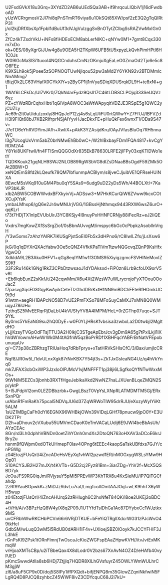 U2FsdGVkX18u3Grq+3XYdZD2AB6uUEdSQa3AB+if9hrqcuLIQbiV1j16dFwdboAD
yUzWCRrgmosV2JI7hi8qPnSTmRT6viya6u1OkSQt85XW/psf2zE3Q2gTqQIRtP31
j/oI2kjDRfXbsXp1FpbI1dBuUf3dVJgVulzggSvBnOTytZClbgSsRAZVwMxIGn0x
ZfCz4kTZsdrVkU+iNFs8fiHDEoECM8abLerNIKC+qNYw0M1+7gmt8Cqx330m7xDo
ok+0ES/08yXgrGiJUw4g8u9OEA5H2TKpW6UFB5tU5xpyzLkQvhPimHPtI6H1C0Js
W09lGcMaSlSi1tuooI4NQGCnduhsCmNzOKmjuXgEaLeO0ZmaOd2Tjo6e5c8O8FEz
K9XSLh9ok5jPoee5zSOPNOQTUwNjIqou52pw3aMd2Y6YKN92v2BTDMmlcNnAMmg7
t8izjOk2LC63VHafX0CYkXlY+s2ByGP1ij1nVyaSDiqXDUSrqkDL9H+te8xNI+g1
1WAf6LCFkDc/UI7VKr0/ZQkNdarFydz9QsII17C46tLDBSCLPOjq333SeUQVz6yz
PZ+cYWzRBrCqhxHbt/1qGIVpA8WOC3eWtWApyqitVDZJE3RSpE5g1QWC2yjCUZLy
Ac69n2lt0aUidu/zoxly/8HQpJeP12zj4s6sLqUliFU0rtQWwY+Z7FfUJ/IBFVZd
H3l9FIQt68bJ7KB2RIfrprNSjAIYyvHJacDkxFE+pHuQkFex6wnxT1/ODa9S47v+
J7eTD6eYhRVDYimJAfh+XwIiX+pAkK3YZAsijdKru/0AyJVfasBIuOq7RH5nnaWC
I3g7UcogUxVrm5abZ0brNMwEhBb0wC+/W2hIBxbayFDm1FQA4817+kvCgYRDM2A4
Y8Yki8UKFtwlI/fn4FTISmQQGOdXr835EkB78630LRFE2jIFPy03xqKTlDWo1etY
TQDKKouk21gqNLH9SWJ2NLOB89RgWSbVG8dIZsDNaaBBsOgdF59ZMk5OAt2BBW+D
xeNQtEmS8fd2kLQeufk78QM7IbfiunmpACBIym/s8jveCJjuibVE1QFRseHUiNXA
8EwcM5sVKq910uGM4Pbu0qY5SAs9+6udg9uD22yDs5Wh/44BOLXtI+7KaVP3bKJR
xIb2ABW5COBWWvdxBFXkyivVj+ADSsw3+M7HkKCurQiW6ZVww9kcxCOtXCujXYsK
ymbaLMhxp6/gQ6e2Jr4wMNUrjVGG/1GBssHjNthmqx9443RXW6wsZ6urO+qqKLrl
t73t7HDjTX1nIpEVUbUirJ3YC8KSjy4I9nuyPxHHNFCRNjy88iFecRz+eJ2IiQEo
Vxdrs7mgKxwZXfSsSrgZiof/0sBbnAUvvgM/imspyc6bGc0cPbpkzAsobllnVrgH
/Y3w5oms7zAhzYAIRK7iKUSgPjst5oEI0Fb5x3dHPno6/rC8IwlLZfs/jLsXsw6P
jkG/0q1qDYXrQXAcYabw3Oe5cQNZ4VfkKPaTlVmTtzwNQGcvqZQnP9KsHfxVgwOO
XdkIdA9L2B3Aku0HFV1+qGg8eqlYMfw1f3OMS95XiyigzgmcFSVHlNeMovIZS9Kf
33F2Ru146k1GNg1RkZ3CPbDtzwsaoJ1dYDAksxd+FiP0zn8Lrb9cfoUX9orV5v8t
+Eb6lqbEunZ2sKkfJt/242cqwMm/X6u4Xt2WzsW7uWLrycrojoFyXTOou0OoJacZ
f7pasvgXqsE03GqyKwAyikCeteTlzGhdDRrKxtH1NN9mBDChFEteRfHOmkUC9t9d
91wtm+aegRH1BAPcNO58D7vUE2PmFXSo78MFoSuyCaMXJ7xMN8Q0WMuqyJ78iUHu
TzthqSZ5MvEERqrRjDaLbU4kVI/SfyYV8A4IMPM/HeL+0rZGThp07uqc+SJT9YtL
By0ms5YkEaNG9su2hQ0DyE+w0F0YLjHRsKfvbsisa3zwbxLa2D0twbjl2MgItdHO
yLjjKzsyTVGpOdFTsjTTU3A2H0IkjC3STgeApEbrJcv3gDm9A65g7tPxILkjl1lX
hVdWVowmAHwWrWk0M4tAGfnW5qzBoPrRDf1XBHFqcYABFrBrNatVFEpobunuqaUv
q/+C73p38cZBRhzgTRlUaHoq7dRbFprys+xTatHRVkSHlsCfC/3/Bax/umjlcCRE
Nqf8/JR0w5L/1dvULnxXgk87rNvKBX7Y54jt3s+ZkTJxGsIeaNG4Uz/q4hVkYnq0
mk7JFAX3cbOxiWP3JzxloOlPJMcV1vjMNFFFT1pj38ji6LSgfkoQYfNTwWxxMOs+
9tWNiM5EZCs3jbnhb3RXTfHgeJeblkaXkd2NwNZ7naLJXUenBLqeZMQN2Sp/yktP
5+I5JFdpVI2om0LEZDBbzrbk+GwgLBszT0VpYsLXNpRLATMDMTM5Gj/ERxSxnPQr
urAbnR1FmRaKh75pcal5NDVqJU6d37ZqWRWoTlW95drRJU/eXozyWyIYiiKt5ALM
1sUZ1MBgCaFh0dYl6EGNX96WHBkjOWn39VIDqLGHf78pnucw9jpO0Y+E3UDK2TPr
D2h+aDhouv2cVXubu55UMVmCDaoK0eTmVACaLUdij6E9JWl4beBbAsUh/AYzCEAc
8Gn/rd3Lh0dphhVBNDn0oetZihYOnh0mdXs2DtoQN763oHXAV3aDCoE6krJBry2u
hsnm9fQWpm0xdOTkUHmepF0Iav4OPng6tEEEc4kaopSaTskUBfdxs7GJY/cnPGWg
z04EtozjFUsQrI/4iZncADeHsVEyXq1vhWI2pzwd1ER/nMOGxygWSLsYMw9HOp01
S10ACYSJB2H27mJX/t4KVTb+G5D2cj2Fyz81Bm+3iarZDg+YhV2f+McX5QSBD7yk
JcOuJFS9RG0iqJm/RVjysuY5pMI5PREvWP3KhTRX6u4KxSleMU/lP7QiTGCfahdp
2zRf9YauBOpwkK+zMiDJzRdvLu7rat/LmgfcoAOmtAAJOql+wLK9hhTX6yWH5wup
z04EtozjFUsQrI/4iZncAHUrqS2zRHIugh6C2hxNfeT84QK/l8oe2UKEj2oBDC4H
+tVHt/A/v3BPzHzQ8W4y/X8q2P09J1UTYfdTslDhGa1Ac87DYybxCc1WJztkx9MS
uvCFRbhWwRKCHbPCVn66r6VRjDTKUE+bFeYiQTRglIXdcrWG31zPJcWvO49tkHeI
GdbSM/wLuqQ3wM5I5RdUB0dARH1IF4v+UXIoejSBZ0lOoyk7kJCCYFHIF3JL3hkE
rGnPsKI9ZPsk1tORnFlmnjTwOscaJcKioZWGFspEAaZHpwKVH//itvJvtExMKmqW
vrHjoaXMTsCBp/u2iTBbeQax4X8dLodr0V2bzs67XnAvN4OZ4D/eHAfb40vyPJED
pKmcSwwdAtlIa8sb6HDj7Ztjjlq7HQDR8XlLhGVsfuyrZ45OWLYWmWULhrCM3gjW
zl6/a8uF5CP9x0D/doj5S8lPy1iffPXQdt+bifjENPQ8m35GIcwZZqniNkfwiN5F
LgRQ4D8PJCQ8zyhbcZ45WWF8ivZ3CDYcquC68J2i7kU=
